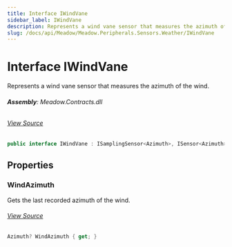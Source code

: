 ```yaml
---
title: Interface IWindVane
sidebar_label: IWindVane
description: Represents a wind vane sensor that measures the azimuth of the wind.
slug: /docs/api/Meadow/Meadow.Peripherals.Sensors.Weather/IWindVane
---
```

# Interface IWindVane
Represents a wind vane sensor that measures the azimuth of the wind.

###### **Assembly**: Meadow.Contracts.dll
###### [View Source](https://github.com/WildernessLabs/Meadow.Contracts.git/blob/develop/Source/Meadow.Contracts/Peripherals/Sensors/Weather/IWindVane.cs#L8)
```csharp title="Declaration"
public interface IWindVane : ISamplingSensor<Azimuth>, ISensor<Azimuth>, ISensor, ISamplingSensor
```
## Properties
### WindAzimuth
Gets the last recorded azimuth of the wind.
###### [View Source](https://github.com/WildernessLabs/Meadow.Contracts.git/blob/develop/Source/Meadow.Contracts/Peripherals/Sensors/Weather/IWindVane.cs#L13)
```csharp title="Declaration"
Azimuth? WindAzimuth { get; }
```
